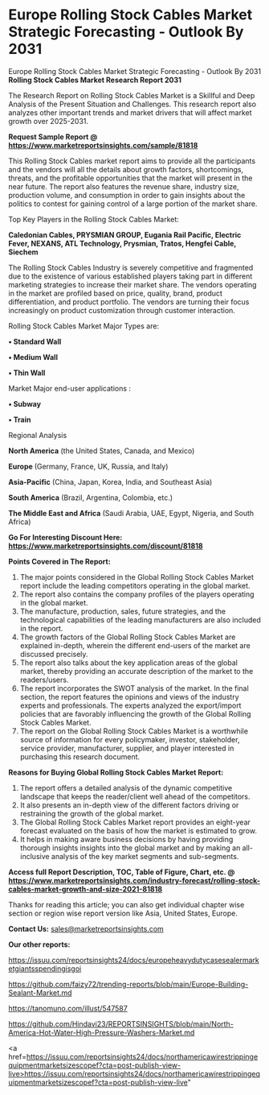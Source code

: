 # Europe Rolling Stock Cables Market Strategic Forecasting - Outlook By 2031
Europe Rolling Stock Cables Market Strategic Forecasting - Outlook By 2031
<strong>Rolling Stock Cables Market Research Report 2031</strong>

The Research Report on Rolling Stock Cables Market is a Skillful and Deep Analysis of the Present Situation and Challenges. This research report also analyzes other important trends and market drivers that will affect market growth over 2025-2031.

<strong>Request Sample Report @ <a href=https://www.marketreportsinsights.com/sample/81818>https://www.marketreportsinsights.com/sample/81818</a></strong>

This Rolling Stock Cables market report aims to provide all the participants and the vendors will all the details about growth factors, shortcomings, threats, and the profitable opportunities that the market will present in the near future. The report also features the revenue share, industry size, production volume, and consumption in order to gain insights about the politics to contest for gaining control of a large portion of the market share.

Top Key Players in the Rolling Stock Cables Market:

<strong>Caledonian Cables, PRYSMIAN GROUP, Eugania Rail Pacific, Electric Fever, NEXANS, ATL Technology, Prysmian, Tratos, Hengfei Cable, Siechem</strong>

The Rolling Stock Cables Industry is severely competitive and fragmented due to the existence of various established players taking part in different marketing strategies to increase their market share. The vendors operating in the market are profiled based on price, quality, brand, product differentiation, and product portfolio. The vendors are turning their focus increasingly on product customization through customer interaction.

Rolling Stock Cables Market Major Types are:

<strong>• Standard Wall

• Medium Wall

• Thin Wall </strong>

Market Major end-user applications :

<strong>• Subway

• Train</strong>

Regional Analysis

</u><strong><b>North America</b></strong> (the United States, Canada, and Mexico)

<strong><b>Europe </b></strong>(Germany, France, UK, Russia, and Italy)

<strong><b>Asia-Pacific</b></strong> (China, Japan, Korea, India, and Southeast Asia)

<strong><b>South America</b></strong> (Brazil, Argentina, Colombia, etc.)

<strong><b>The Middle East and Africa</b></strong> (Saudi Arabia, UAE, Egypt, Nigeria, and South Africa)

<strong>Go For Interesting Discount Here: <a href=https://www.marketreportsinsights.com/discount/81818>https://www.marketreportsinsights.com/discount/81818</a></strong>

<strong>Points Covered in The Report:</strong>
<ol>
  <li>The major points considered in the Global Rolling Stock Cables Market report include the leading competitors operating in the global market.</li>
  <li>The report also contains the company profiles of the players operating in the global market.</li>
  <li>The manufacture, production, sales, future strategies, and the technological capabilities of the leading manufacturers are also included in the report.</li>
  <li>The growth factors of the Global Rolling Stock Cables Market are explained in-depth, wherein the different end-users of the market are discussed precisely.</li>
  <li>The report also talks about the key application areas of the global market, thereby providing an accurate description of the market to the readers/users.</li>
  <li>The report incorporates the SWOT analysis of the market. In the final section, the report features the opinions and views of the industry experts and professionals. The experts analyzed the export/import policies that are favorably influencing the growth of the Global Rolling Stock Cables Market.</li>
  <li>The report on the Global Rolling Stock Cables Market is a worthwhile source of information for every policymaker, investor, stakeholder, service provider, manufacturer, supplier, and player interested in purchasing this research document.</li>
</ol>
<strong>Reasons for Buying Global Rolling Stock Cables Market Report:</strong>

<ol>
  <li>The report offers a detailed analysis of the dynamic competitive landscape that keeps the reader/client well ahead of the competitors.</li>
  <li>It also presents an in-depth view of the different factors driving or restraining the growth of the global market.</li>
  <li>The Global Rolling Stock Cables Market report provides an eight-year forecast evaluated on the basis of how the market is estimated to grow.</li>
  <li>It helps in making aware business decisions by having providing thorough insights insights into the global market and by making an all-inclusive analysis of the key market segments and sub-segments.</li>
</ol>
<strong>Access full Report Description, TOC, Table of Figure, Chart, etc. @ <a href=https://www.marketreportsinsights.com/industry-forecast/rolling-stock-cables-market-growth-and-size-2021-81818>https://www.marketreportsinsights.com/industry-forecast/rolling-stock-cables-market-growth-and-size-2021-81818</a></strong>


Thanks for reading this article; you can also get individual chapter wise section or region wise report version like Asia, United States, Europe.

<strong>Contact Us:</strong>
sales@marketreportsinsights.com

<strong>Our other reports:</strong>

<a href=https://issuu.com/reportsinsights24/docs/europeheavydutycasesealermarketgiantsspendingisgoi>https://issuu.com/reportsinsights24/docs/europeheavydutycasesealermarketgiantsspendingisgoi</a>

<a href=https://github.com/faizy72/trending-reports/blob/main/Europe-Building-Sealant-Market.md>https://github.com/faizy72/trending-reports/blob/main/Europe-Building-Sealant-Market.md</a>

<a href=https://tanomuno.com/illust/547587>https://tanomuno.com/illust/547587</a>

<a href=https://github.com/Hindavi23/REPORTSINSIGHTS/blob/main/North-America-Hot-Water-High-Pressure-Washers-Market.md>https://github.com/Hindavi23/REPORTSINSIGHTS/blob/main/North-America-Hot-Water-High-Pressure-Washers-Market.md</a>

<a href=https://issuu.com/reportsinsights24/docs/northamericawirestrippingequipmentmarketsizescopef?cta=post-publish-view-live>https://issuu.com/reportsinsights24/docs/northamericawirestrippingequipmentmarketsizescopef?cta=post-publish-view-live</a>"
